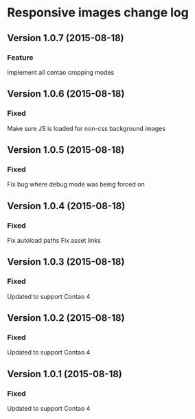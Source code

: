 Responsive images change log
=================

Version 1.0.7 (2015-08-18)
--------------------------

### Feature
Implement all contao cropping modes

Version 1.0.6 (2015-08-18)
--------------------------

### Fixed
Make sure JS is loaded for non-css background images

Version 1.0.5 (2015-08-18)
--------------------------

### Fixed
Fix bug where debug mode was being forced on

Version 1.0.4 (2015-08-18)
--------------------------

### Fixed
Fix autoload paths
Fix asset links

Version 1.0.3 (2015-08-18)
--------------------------

### Fixed
Updated to support Contao 4

Version 1.0.2 (2015-08-18)
--------------------------

### Fixed
Updated to support Contao 4

Version 1.0.1 (2015-08-18)
--------------------------

### Fixed
Updated to support Contao 4